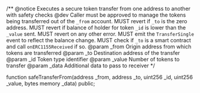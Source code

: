 /**
    @notice Executes a secure token transfer from one address to another with safety checks
    @dev Caller must be approved to manage the tokens being transferred out of the `_from` account.
    MUST revert if `_to` is the zero address.
    MUST revert if balance of holder for token `_id` is lower than the `_value` sent.
    MUST revert on any other error.
    MUST emit the `TransferSingle` event to reflect the balance change.
    MUST check if `_to` is a smart contract and call `onERC1155Received` if so.
    @param _from    Origin address from which tokens are transferred
    @param _to      Destination address of the transfer
    @param _id      Token type identifier
    @param _value   Number of tokens to transfer
    @param _data    Additional data to pass to receiver
*/

function safeTransferFrom(address _from, address _to, uint256 _id, uint256 _value, bytes memory _data) public; 